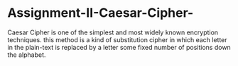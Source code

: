 # Assignment-II-Caesar-Cipher-
Caesar Cipher is one of the simplest and most widely known encryption techniques. this method is a kind of substitution cipher in which each letter in the plain-text is replaced by a letter some fixed number of positions down the alphabet. 

